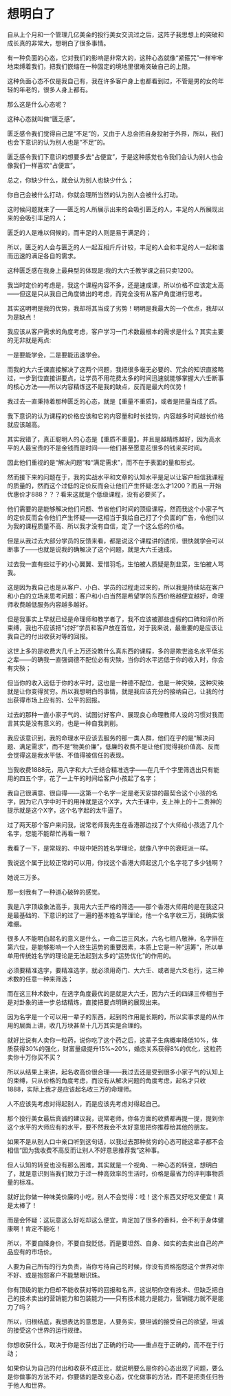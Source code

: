 # 想明白了

 自从上个月和一个管理几亿美金的投行美女交流过之后，这阵子我思想上的突破和成长真的非常大，想明白了很多事情。

有一种负面的心态，它对我们的影响是非常大的，这种心态就像“紧箍咒”一样牢牢地束缚着我们，把我们嵌缩在一种固定的境地里很难突破自己的上限。

这种负面心态不仅是我自己有，我在许多客户身上也都看到过，不管是男的女的年轻的年老的，很多人身上都有。

那么这是什么心态呢？

这种心态就叫做“匮乏感”。

匮乏感令我们觉得自己是“不足”的，又由于人总会把自身投射于外界，所以，我们也会下意识的认为别人也是“不足”的。

匮乏感令我们下意识的想要多去“占便宜”，于是这种感觉也令我们会认为别人也会像我们一样喜欢“占便宜”。

总之，你缺少什么，就会认为别人也缺少什么；

你自己会被什么打动，你就会理所当然的认为别人会被什么打动。

这时候问题就来了——匮乏的人所展示出来的会吸引匮乏的人，丰足的人所展现出来的会吸引丰足的人；

匮乏的人是难以伺候的，而丰足的人则是易于满足的；

所以，匮乏的人会与匮乏的人一起互相斤斤计较，丰足的人会和丰足的人一起和谐而迅速的满足各自的需求。

这种匮乏感在我身上最典型的体现是:我的大六壬教学课之前只卖1200。

我当时定价的考虑是，我这个课程内容不多，还是速成课，所以价格不应该定太高——但这是只从我自己角度做出的考虑，而完全没有从客户角度进行思考。

其实这明明是我的优势，我却将其当成了劣势！明明是我最大的一个优点，我却以为是缺点！

我应该从客户需求的角度考虑，客户学习一门术数最根本的需求是什么？其实主要的无非就是两点:

一是要能学会，二是要能迅速学会。

而我的大六壬课直接解决了这两个问题，我把很多毫无必要的、冗余的知识直接略过，一步到位直接讲要点，让学员不用花费太多的时间迅速就能够掌握大六壬断事的核心方法——所以内容精炼这不是我的缺点，反而是最大的优势！

我过去一直秉持着那种匮乏的心态，就是【重量不重质】，或者是把量当成了质。

我下意识的认为课程的价格应该和它的内容量和时长挂钩，内容越多时间越长价格就应该越高。

其实我错了，真正聪明人的心态是【重质不重量】，并且是越精炼越好，因为高水平的人最宝贵的不是金钱而是时间——他们甚至愿意花很多的钱来买时间。

因此他们重视的是“解决问题”和“满足需求”，而不在于表面的量和形式。

然而接下来的问题在于，我的实战水平和文章的认知水平是足以让客户相信我课程的质量的，然而这个过低的定价反而会让他们产生怀疑:怎么才1200？而且一开始优惠价才888？？？看来这就是个低级课程，没有必要买了。

他们需要的是能够解决他们问题、节省他们时间的顶级课程，然而我这个小家子气的定价反而会令他们产生怀疑——这相当于我给自己打了个负面的广告，令他们以为我的课程质量不高、所以我才没有自信，定了一个这么低的价格。

但是从我过去大部分学员的反馈来看，都是说这个课程讲的透彻，很快就学会可以断事了——也就是说我的确解决了这个问题，就是大六壬速成。

过去我一直有些过于的小心翼翼、爱惜羽毛，生怕被人质疑是割韭菜，生怕被人骂我。

这是因为我自己也是从客户、小白、学员的过程走过来的，所以我是持续站在客户和小白的立场来思考问题：客户和小白当然是希望学的东西价格越便宜越好，命理师收费越低服务内容越多越好。

但是我事实上早就已经是命理师和教学者了，我不应该被那些虚假的口碑和评价所束缚，我也不应该把“讨好”学员和客户放在首位，对于我来说，最重要的是应该让我自己的付出收获对等的回报。

这世上多的是收费大几千上万还没教什么真东西的课程，多的是欺世盗名水平低劣之辈——的确我一直强调德不配位必有灾殃，当你的水平远低于你的收入时，你会有灾殃；

但当你的收入远低于你的水平时，这也是一种德不配位，也是一种灾殃，这种灾殃就是让你变得贫穷。所以我想明白的事情，就是我应该充分的接纳自己，让我的付出获得市场上应有的、公平的回报。

过去的那种一直小家子气的、试图讨好客户、展现良心命理教师人设的习惯对我而言其实是没有意义的，也是一种自我剥削。

我应该意识到，我的命理水平应该去服务的那一类人群，他们在乎的是“解决问题、满足需求”，而不是“物美价廉”，低廉的收费不是让他们觉得我价值高、反而会觉得这是我水平低、不值得被信任的表现。

当我收费1888元，用八字和大六壬结合精准选字——在几千个字里筛选出只有能用的四五个字，花了一上午的时间给客户小孩起了名字；

我自己很满意、很自得——这第一个名字一定是老天安排的最契合这个小孩的名字，因为它八字中时干的用神就是这个X字，大六壬课中，支上神上的十二贵神的提示就是这个X字，这个名字起的太牛逼了。

过了两天那个客户来问我，说常老师我先生在香港那边找了个大师给小孩选了几个名字，您能不能帮忙再看一眼？

我看了一下，是常规的、中规中矩的姓名学理论，就像八字中的衰旺派一样。

我说这个属于比较正常的可以用，你找这个香港大师起这几个名字花了多少钱啊？

她说三万多。

那一刻我有了一种道心破碎的感觉。

我是八字顶级象法高手，我用大六壬严格的筛选——那个香港大师用的是在我这只是最基础的、下意识的过了一遍的基本姓名学理论，他一个名字收三万，我确实很难绷。

很多人不能明白起名的意义是什么，一命二运三风水，六名七相八敬神，名字排在第六位，是能够影响一个人终生运势的重要因素，本质上它是一种“运筹”，所以单单用传统姓名学的理论是无法起到太多的“运势优化”的作用的。

必须要精准选字，要精准选字，就必须用奇门、大六壬、或者是六爻也行，这三种术数的任意一种来筛选；

而在这三种术数中，在选字角度最优的是就是大六壬，因为六壬的四课三传相当于是对卦象的进一步总结精炼，直接把要点明确的展现出来。

因为名字是一个可以用一辈子的东西，起到的作用是长期的，所以实事求是的从作用的层面上讲，收几万块甚至十几万其实是合理的。

就好比说有人卖你一粒药，说你吃了这个药之后，这辈子生病概率降低10%，体质获得30%的强化，财富量级提升15%~20%，婚恋关系获得8%的优化，这粒药卖你十万你买不买？

所以从结果上来讲，起名收高价很合理——我过去还是受到很多小家子气的认知上的束缚，只从价格的角度考虑，而没有从解决问题的角度考虑，起名才只收1888，实际上我才是应该起名收三万的命理师。

人不应该先考虑对得起别人，而是应该先考虑对得起自己。

那个投行美女最后真诚的建议我，说常老师，你各方面的收费都再提一提，提到你这个水平的大师应有的水平，要不然我会不太好意思把你推荐给其他的朋友。

如果不是从别人口中亲口听到这句话，以我过去那种贫穷的心态可能这辈子都不会相信“因为我收费不高反而让别人不好意思推荐我”这种事。

但人认知的转变也没有那么困难，其实就是一个视角、一种心态的转变，想明白了，就是意识到当我们致力于过一种高效率的生活时，价格是最省力的评判事物质量的标准。

就好比你做一种味美价廉的小吃，别人不会觉得：哇！这个东西又好吃又便宜！真是太棒了！

而是会怀疑：这玩意这么好吃却这么便宜，肯定加了很多的香料，会不利于身体健康啊！肯定不能吃！

所以，不要自降身价，不要自我贬低，而是要坦然、自身、如实的去卖出自己的产品应有的市场价。

人要为自己所有的行为负责，当你亏待自己的时候，你没有资格抱怨这个世界对你不好、或是抱怨客户不能慧眼识珠。

你有顶级的能力但却不能收获对等的回报和名声，这说明你空有技术、但缺乏把自己的技术卖出的营销能力和包装能力——只有技术能力是能力，营销能力就不是能力了吗？

所以，归根结底，我想表达的意思是，人要务实，要坦诚的接受自己的欲望，坦诚的接受这个世界的运行规律。

你想收获什么，取决于你是否付出了正确的行动——重点在于正确的，而不在于行动；

如果你认为自己的付出和收获不成正比，就说明要么是你的心态出现了问题，要么是你做事的方法不对，你要做的是改变心态，优化做事的方法，而不是把责任归咎于他人和世界。